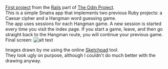 [First project](https://www.theodinproject.com/courses/ruby-on-rails/lessons/sinatra-project?ref=lc-pb) from the [Rails](https://www.theodinproject.com/courses/ruby-on-rails) part of [The Odin Project](https://www.theodinproject.com/home).  
This is a simple Sinatra app that implements two previous Ruby projects: a Caesar cipher and a Hangman word guessing game.  
The app uses sessions for each Hangman game. A new session is started every time you visit the index page. If you start a game, leave, and then go straight back to the Hangman route, you will continue your previous game.  
Final screen:
![alt text](public/images/12.jpg "Final Hangman image")  

Images drawn by me using the online [Sketchpad](https://sketch.io/sketchpad/) tool.  
They look ugly on purpose, although I couldn't do much better with the drawing anyway.